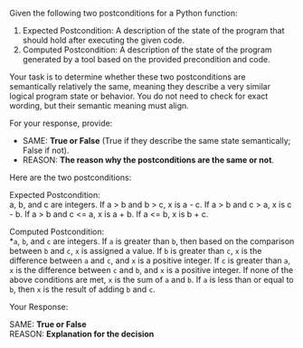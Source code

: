 
Given the following two postconditions for a Python function:

1. Expected Postcondition: A description of the state of the program that should hold after executing the given code.
2. Computed Postcondition: A description of the state of the program generated by a tool based on the provided precondition and code.

Your task is to determine whether these two postconditions are semantically relatively the same, meaning they describe a very similar logical program state or behavior. You do not need to check for exact wording, but their semantic meaning must align.

For your response, provide:

- SAME: **True or False** (True if they describe the same state semantically; False if not).
- REASON: **The reason why the postconditions are the same or not**.

Here are the two postconditions:

Expected Postcondition:  
a, b, and c are integers. If a > b and b > c, x is a - c. If a > b and c > a, x is c - b. If a > b and c <= a, x is a + b. If a <= b, x is b + c.

Computed Postcondition:  
*`a`, `b`, and `c` are integers. If `a` is greater than `b`, then based on the comparison between `b` and `c`, `x` is assigned a value. If `b` is greater than `c`, `x` is the difference between `a` and `c`, and `x` is a positive integer. If `c` is greater than `a`, `x` is the difference between `c` and `b`, and `x` is a positive integer. If none of the above conditions are met, `x` is the sum of `a` and `b`. If `a` is less than or equal to `b`, then `x` is the result of adding `b` and `c`.

Your Response: 

SAME: **True or False**  
REASON: **Explanation for the decision**
